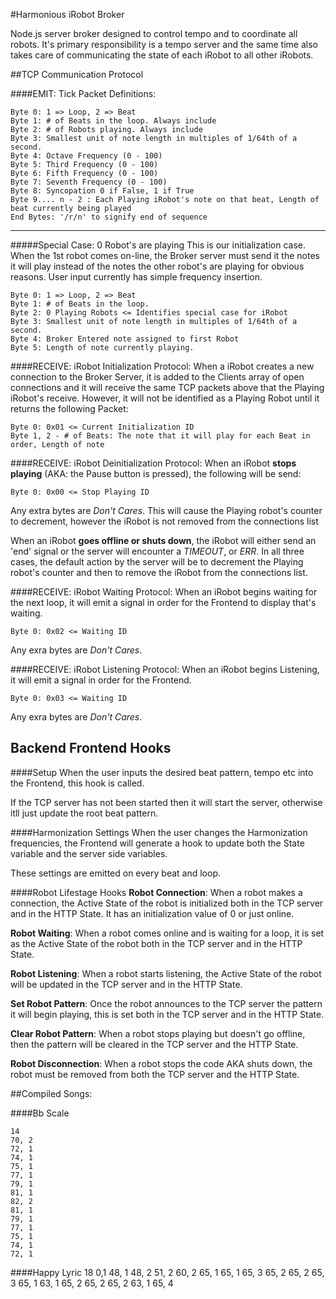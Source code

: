 #Harmonious iRobot Broker

Node.js server broker designed to control tempo and to coordinate all robots. It's primary responsibility is a tempo server and the same time also takes care of communicating the state of each iRobot to all other iRobots.


##TCP Communication Protocol

####EMIT: Tick Packet Definitions:

	Byte 0: 1 => Loop, 2 => Beat
	Byte 1: # of Beats in the loop. Always include
	Byte 2: # of Robots playing. Always include
	Byte 3: Smallest unit of note length in multiples of 1/64th of a second.
	Byte 4: Octave Frequency (0 - 100)
	Byte 5: Third Frequency (0 - 100)
	Byte 6: Fifth Frequency (0 - 100)
	Byte 7: Seventh Frequency (0 - 100)
	Byte 8: Syncopation 0 if False, 1 if True
	Byte 9.... n - 2 : Each Playing iRobot's note on that beat, Length of beat currently being played
	End Bytes: '/r/n' to signify end of sequence
---
#####Special Case: 0 Robot's are playing
This is our initialization case. When the 1st robot comes on-line, the Broker server must send it the notes it will play instead of the notes the other robot's are playing for obvious reasons. User input currently has simple frequency insertion.

	Byte 0: 1 => Loop, 2 => Beat
	Byte 1: # of Beats in the loop.
	Byte 2: 0 Playing Robots <= Identifies special case for iRobot
	Byte 3: Smallest unit of note length in multiples of 1/64th of a second.
	Byte 4: Broker Entered note assigned to first Robot
	Byte 5: Length of note currently playing.

####RECEIVE: iRobot Initialization Protocol:
When a iRobot creates a new connection to the Broker Server, it is added to the Clients array of open connections and it will receive the same TCP packets above that the Playing iRobot's receive. However, it will not be identified as a Playing Robot until it returns the following Packet:

	Byte 0: 0x01 <= Current Initialization ID
	Byte 1, 2 - # of Beats: The note that it will play for each Beat in order, Length of note

####RECEIVE: iRobot Deinitialization Protocol:
When an iRobot **stops playing** (AKA: the Pause button is pressed), the following will be send:

	Byte 0: 0x00 <= Stop Playing ID

Any extra bytes are *Don't Cares*.
This will cause the Playing robot's counter to decrement, however the iRobot is not removed from the connections list

When an iRobot **goes offline or shuts down**, the iRobot will either send an 'end' signal or the server will encounter a *TIMEOUT*, or *ERR*. In all three cases, the default action by the server will be to decrement the Playing robot's counter and then to remove the iRobot from the connections list.

####RECEIVE: iRobot Waiting Protocol:
When an iRobot begins waiting for the next loop, it will emit a signal in order for the Frontend to display that's waiting.

	Byte 0: 0x02 <= Waiting ID

Any exra bytes are *Don't Cares*.

####RECEIVE: iRobot Listening Protocol:
When an iRobot begins Listening, it will emit a signal in order for the Frontend.

	Byte 0: 0x03 <= Waiting ID

Any exra bytes are *Don't Cares*.


## Backend Frontend Hooks
####Setup
When the user inputs the desired beat pattern, tempo etc into the Frontend, this hook is called.

If the TCP server has not been started then it will start the server, otherwise itll just update the root beat pattern.

####Harmonization Settings
When the user changes the Harmonization frequencies, the Frontend will generate a hook to update both the State variable and the server side variables.

These settings are emitted on every beat and loop.

####Robot Lifestage Hooks
**Robot Connection**: When a robot makes a connection, the Active State of the robot is initialized both in the TCP server and in the HTTP State. It has an initialization value of 0 or just online.

**Robot Waiting**: When a robot comes online and is waiting for a loop, it is set as the Active State of the robot both in the TCP server and in the HTTP State.

**Robot Listening**: When a robot starts listening, the Active State of the robot will be updated in the TCP server and in the HTTP State.

**Set Robot Pattern**: Once the robot announces to the TCP server the pattern it will begin playing, this is set both in the TCP server and in the HTTP State.

**Clear Robot Pattern**: When a robot stops playing but doesn't go offline, then the pattern will be cleared in the TCP server and the HTTP State.

**Robot Disconnection**: When a robot stops the code AKA shuts down, the robot must be removed from both the TCP server and the HTTP State.

##Compiled Songs:


####Bb Scale

	14
	70, 2
	72, 1
	74, 1
	75, 1
	77, 1
	79, 1
	81, 1
	82, 2
	81, 1
	79, 1
	77, 1
	75, 1
	74, 1
	72, 1


####Happy Lyric
	18
	0,1
	48, 1
	48, 2
	51, 2
	60, 2
	65, 1
	65, 1
	65, 3
	65, 2
	65, 2
	65, 3
	65, 1
	63, 1
	65, 2
	65, 2
	65, 2
	63, 1
	65, 4
